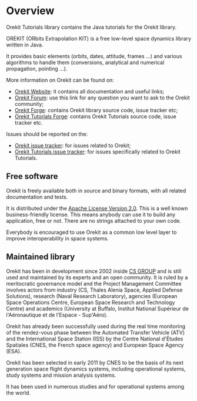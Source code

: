 <!--- Copyright 2002-2021 CS GROUP
  Licensed under the Apache License, Version 2.0 (the "License");
  you may not use this file except in compliance with the License.
  You may obtain a copy of the License at
  
    http://www.apache.org/licenses/LICENSE-2.0
  
  Unless required by applicable law or agreed to in writing, software
  distributed under the License is distributed on an "AS IS" BASIS,
  WITHOUT WARRANTIES OR CONDITIONS OF ANY KIND, either express or implied.
  See the License for the specific language governing permissions and
  limitations under the License.
-->

# Overview

Orekit Tutorials library contains the Java tutorials for the Orekit library.

OREKIT (ORbits Extrapolation KIT) is a free low-level space dynamics library written in Java.

It provides basic elements (orbits, dates, attitude, frames ...) and
various algorithms to handle them (conversions, analytical and numerical
propagation, pointing ...).
  
More information on Orekit can be found on:

  * [Orekit Website](http://orekit.org/): it contains all documentation and useful links;
  * [Orekit Forum](https://forum.orekit.org/): use this link for any question you want to ask to the Orekit community;
  * [Orekit Forge](https://gitlab.orekit.org/): contains Orekit library source code, issue tracker etc;
  * [Orekit Tutorials Forge](https://gitlab.orekit.org/orekit/orekit-tutorials): contains Orekit Tutorials source code, issue tracker etc.
  
Issues should be reported on the:

  * [Orekit issue tracker](https://gitlab.orekit.org/orekit/orekit/issues): for issues related to Orekit;
  * [Orekit Tutorials issue tracker](https://gitlab.orekit.org/orekit/orekit-tutorials/issues): for issues specifically related to Orekit Tutorials.

## Free software

Orekit is freely available both in source and binary formats, with all related
documentation and tests.

It is distributed under the [Apache License Version 2.0](./licenses.html). This
is a well known business-friendly license. This means anybody can use it to build
any application, free or not. There are no strings attached to your own code.

Everybody is encouraged to use Orekit as a common low level layer to improve
interoperability in space systems.

## Maintained library

Orekit has been in development since 2002 inside [CS GROUP](https://www.csgroup.eu/)
and is still used and maintained by its
experts and an open community. It is ruled by a meritocratic governance
model and the Project Management Committee involves actors from
industry (CS, Thales Alenia Space, Applied Defense Solutions), research
(Naval Research Laboratory), agencies (European Space Operations Centre,
European Space Research and Technology Centre) and academics (University
at Buffalo, Institut National Supérieur de l'Aéronautique et de l'Espace - Sup'Aéro).

Orekit has already been successfully used during the real time monitoring of the rendez-vous
phase between the Automated Transfer Vehicle (ATV) and the International Space Station (ISS)
by the Centre National d'Études Spatiales (CNES, the French space agency) and European Space
Agency (ESA).

Orekit has been selected in early 2011 by CNES to be the basis of its next generation space
flight dynamics systems, including operational systems, study systems and mission analysis
systems.

It has been used in numerous studies and for operational systems among the world.
